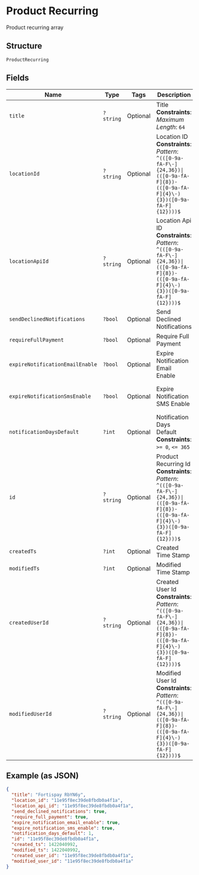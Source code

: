 
# Product Recurring

Product recurring array

## Structure

`ProductRecurring`

## Fields

| Name | Type | Tags | Description | Getter | Setter |
|  --- | --- | --- | --- | --- | --- |
| `title` | `?string` | Optional | Title<br>**Constraints**: *Maximum Length*: `64` | getTitle(): ?string | setTitle(?string title): void |
| `locationId` | `?string` | Optional | Location ID<br>**Constraints**: *Pattern*: `^(([0-9a-fA-F\-]{24,36})\|(([0-9a-fA-F]{8})-(([0-9a-fA-F]{4}\-){3})([0-9a-fA-F]{12})))$` | getLocationId(): ?string | setLocationId(?string locationId): void |
| `locationApiId` | `?string` | Optional | Location Api ID<br>**Constraints**: *Pattern*: `^(([0-9a-fA-F\-]{24,36})\|(([0-9a-fA-F]{8})-(([0-9a-fA-F]{4}\-){3})([0-9a-fA-F]{12})))$` | getLocationApiId(): ?string | setLocationApiId(?string locationApiId): void |
| `sendDeclinedNotifications` | `?bool` | Optional | Send Declined Notifications | getSendDeclinedNotifications(): ?bool | setSendDeclinedNotifications(?bool sendDeclinedNotifications): void |
| `requireFullPayment` | `?bool` | Optional | Require Full Payment | getRequireFullPayment(): ?bool | setRequireFullPayment(?bool requireFullPayment): void |
| `expireNotificationEmailEnable` | `?bool` | Optional | Expire Notification Email Enable | getExpireNotificationEmailEnable(): ?bool | setExpireNotificationEmailEnable(?bool expireNotificationEmailEnable): void |
| `expireNotificationSmsEnable` | `?bool` | Optional | Expire Notification SMS Enable | getExpireNotificationSmsEnable(): ?bool | setExpireNotificationSmsEnable(?bool expireNotificationSmsEnable): void |
| `notificationDaysDefault` | `?int` | Optional | Notification Days Default<br>**Constraints**: `>= 0`, `<= 365` | getNotificationDaysDefault(): ?int | setNotificationDaysDefault(?int notificationDaysDefault): void |
| `id` | `?string` | Optional | Product Recurring Id<br>**Constraints**: *Pattern*: `^(([0-9a-fA-F\-]{24,36})\|(([0-9a-fA-F]{8})-(([0-9a-fA-F]{4}\-){3})([0-9a-fA-F]{12})))$` | getId(): ?string | setId(?string id): void |
| `createdTs` | `?int` | Optional | Created Time Stamp | getCreatedTs(): ?int | setCreatedTs(?int createdTs): void |
| `modifiedTs` | `?int` | Optional | Modified Time Stamp | getModifiedTs(): ?int | setModifiedTs(?int modifiedTs): void |
| `createdUserId` | `?string` | Optional | Created User Id<br>**Constraints**: *Pattern*: `^(([0-9a-fA-F\-]{24,36})\|(([0-9a-fA-F]{8})-(([0-9a-fA-F]{4}\-){3})([0-9a-fA-F]{12})))$` | getCreatedUserId(): ?string | setCreatedUserId(?string createdUserId): void |
| `modifiedUserId` | `?string` | Optional | Modified User Id<br>**Constraints**: *Pattern*: `^(([0-9a-fA-F\-]{24,36})\|(([0-9a-fA-F]{8})-(([0-9a-fA-F]{4}\-){3})([0-9a-fA-F]{12})))$` | getModifiedUserId(): ?string | setModifiedUserId(?string modifiedUserId): void |

## Example (as JSON)

```json
{
  "title": "Fortispay RbYN6y",
  "location_id": "11e95f8ec39de8fbdb0a4f1a",
  "location_api_id": "11e95f8ec39de8fbdb0a4f1a",
  "send_declined_notifications": true,
  "require_full_payment": true,
  "expire_notification_email_enable": true,
  "expire_notification_sms_enable": true,
  "notification_days_default": 1,
  "id": "11e95f8ec39de8fbdb0a4f1a",
  "created_ts": 1422040992,
  "modified_ts": 1422040992,
  "created_user_id": "11e95f8ec39de8fbdb0a4f1a",
  "modified_user_id": "11e95f8ec39de8fbdb0a4f1a"
}
```

